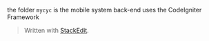 the folder `mycyc` is the mobile system
back-end uses the CodeIgniter Framework

> Written with [StackEdit](https://stackedit.io/).
